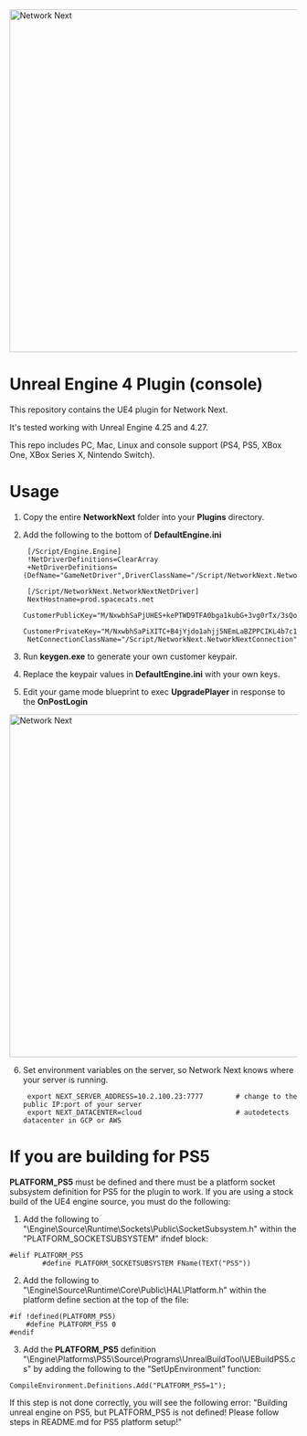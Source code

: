 <img src="https://static.wixstatic.com/media/799fd4_0512b6edaeea4017a35613b4c0e9fc0b~mv2.jpg/v1/fill/w_1200,h_140,al_c,q_80,usm_0.66_1.00_0.01/networknext_logo_colour_black_RGB_tightc.jpg" alt="Network Next" width="600"/>

<br>

# Unreal Engine 4 Plugin (console)

This repository contains the UE4 plugin for Network Next.

It's tested working with Unreal Engine 4.25 and 4.27.

This repo includes PC, Mac, Linux and console support (PS4, PS5, XBox One, XBox Series X, Nintendo Switch).

# Usage

1. Copy the entire **NetworkNext** folder into your **Plugins** directory.

2. Add the following to the bottom of **DefaultEngine.ini**

        [/Script/Engine.Engine]
        !NetDriverDefinitions=ClearArray
        +NetDriverDefinitions=  (DefName="GameNetDriver",DriverClassName="/Script/NetworkNext.NetworkNextNetDriver",DriverClassNameFallback="/Script/NetworkNext.NetworkNextNetDriver")

        [/Script/NetworkNext.NetworkNextNetDriver]
        NextHostname=prod.spacecats.net
        CustomerPublicKey="M/NxwbhSaPjUHES+kePTWD9TFA0bga1kubG+3vg0rTx/3sQoFgMB1w=="
        CustomerPrivateKey="M/NxwbhSaPiXITC+B4jYjdo1ahjj5NEmLaBZPPCIKL4b7c1KeQ8hq9QcRL6R49NYP1MUDRuBrWS5sb7e+DStPH/exCgWAwHX"
        NetConnectionClassName="/Script/NetworkNext.NetworkNextConnection"

3. Run **keygen.exe** to generate your own customer keypair.

4. Replace the keypair values in **DefaultEngine.ini** with your own keys.

5. Edit your game mode blueprint to exec **UpgradePlayer** in response to the **OnPostLogin**

<img src="https://storage.googleapis.com/network-next-ue4/blueprint.jpg" alt="Network Next" width="600"/>

6. Set environment variables on the server, so Network Next knows where your server is running.

        export NEXT_SERVER_ADDRESS=10.2.100.23:7777        # change to the public IP:port of your server
        export NEXT_DATACENTER=cloud                       # autodetects datacenter in GCP or AWS

# If you are building for PS5

**PLATFORM_PS5** must be defined and there must be a platform socket subsystem definition for PS5 for the plugin to work. If you are using a stock build of the UE4 engine source, you must do the following:

1. Add the following to "\Engine\Source\Runtime\Sockets\Public\SocketSubsystem.h" within the "PLATFORM_SOCKETSUBSYSTEM" ifndef block:
```
#elif PLATFORM_PS5
        #define PLATFORM_SOCKETSUBSYSTEM FName(TEXT("PS5"))
```
2. Add the following to "\Engine\Source\Runtime\Core\Public\HAL\Platform.h" within the platform define section at the top of the file:
```
#if !defined(PLATFORM_PS5)
	#define PLATFORM_PS5 0
#endif
```
3. Add the **PLATFORM_PS5** definition "\Engine\Platforms\PS5\Source\Programs\UnrealBuildTool\UEBuildPS5.cs" by adding the following to the "SetUpEnvironment" function:
```
CompileEnvironment.Definitions.Add("PLATFORM_PS5=1");
```
If this step is not done correctly, you will see the following error: "Building unreal engine on PS5, but PLATFORM_PS5 is not defined! Please follow steps in README.md for PS5 platform setup!"
